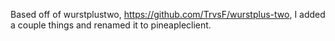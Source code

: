 Based off of wurstplustwo, https://github.com/TrvsF/wurstplus-two, I added a couple things and renamed it to pineapleclient.
